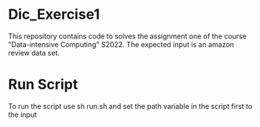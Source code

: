 # Dic_Exercise1

This repository contains code to solves the assignment one of the course "Data-intensive Computing" S2022. The expected input is an amazon review data set.

# Run Script

To run the script use sh run.sh and set the path variable in the script first to the input
